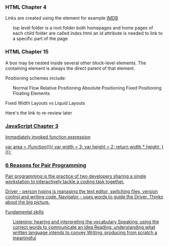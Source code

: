 ### HTML Chapter 4
Links are created using the <a> element
for example <a href="http://imdb.com">IMDB</a>

<ul>
top level folder is a root folder
both homepages and home pages of each child folder are called index.html
an id attribute is needed to link to a specific part of the page
</ul>

### HTML Chapter 15
A box may be nested inside several other block-level elements. The containing element is always the direct parent of that element.

Positioning schemes include:
<ul>
Normal Flow
Relative Positioning
Absolute Positioning
Fixed Positioning
Floating Elements
</ul>

Fixed Width Layouts vs Liquid Layouts

Here's the link to re-review later <a href = 'http://htmlandcssbook.com/code-samples/chapter-15/'>

### JavaScript Chapter 3
Immediately invoked function expression

var area = (function()){
    var width = 3;
    var height = 2;
    return width * height;
}());

### 6 Reasons for Pair Programming
Pair programming is the practice of two developers sharing a single workstation to interactively tackle a coding task together. 

Driver - person typing is managing the text editor, switching files, version control and writing code.
Navigator - uses words to guide the Driver. Thinks about the big picture.

Fundamental skills
<ol>
Listening: hearing and interpreting the vocabulary
Speaking: using the correct words to communicate an idea 
Reading: understanding what written language intends to convey 
Writing: producing from scratch a meaningful
</ol>